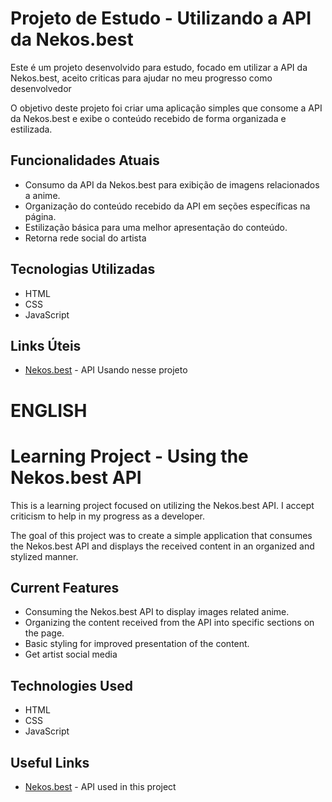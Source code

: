 # Projeto de Estudo - Utilizando a API da Nekos.best

Este é um projeto desenvolvido para estudo, focado em utilizar a API da Nekos.best, aceito criticas para ajudar no meu progresso como desenvolvedor

O objetivo deste projeto foi criar uma aplicação simples que consome a API da Nekos.best e exibe o conteúdo recebido de forma organizada e estilizada.

## Funcionalidades Atuais

- Consumo da API da Nekos.best para exibição de imagens relacionados a anime.
- Organização do conteúdo recebido da API em seções específicas na página.
- Estilização básica para uma melhor apresentação do conteúdo.
- Retorna rede social do artista

## Tecnologias Utilizadas

- HTML
- CSS
- JavaScript

## Links Úteis

- [Nekos.best](https://nekos.best/) - API Usando nesse projeto

# ENGLISH

# Learning Project - Using the Nekos.best API

This is a learning project focused on utilizing the Nekos.best API. I accept criticism to help in my progress as a developer.

The goal of this project was to create a simple application that consumes the Nekos.best API and displays the received content in an organized and stylized manner.

## Current Features

- Consuming the Nekos.best API to display images related anime.
- Organizing the content received from the API into specific sections on the page.
- Basic styling for improved presentation of the content.
- Get artist social media

## Technologies Used

- HTML
- CSS
- JavaScript

## Useful Links

- [Nekos.best](https://nekos.best/) - API used in this project

